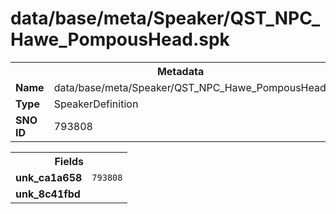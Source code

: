 <h1>data/base/meta/Speaker/QST_NPC_Hawe_PompousHead.spk</h1><table><tr><th colspan="100%">Metadata</th></tr><tr><td><b>Name</b></td><td>data/base/meta/Speaker/QST_NPC_Hawe_PompousHead.spk</td></tr><tr><td><b>Type</b></td><td>SpeakerDefinition</td></tr><tr><td><b>SNO ID</b></td><td>793808</td></tr></table>

<table><tr><th colspan="100%">Fields</th></tr><tr><td><b>unk_ca1a658</b></td><td><code>793808</code></td></tr><tr><td><b>unk_8c41fbd</b></td><td></td></tr></table>

